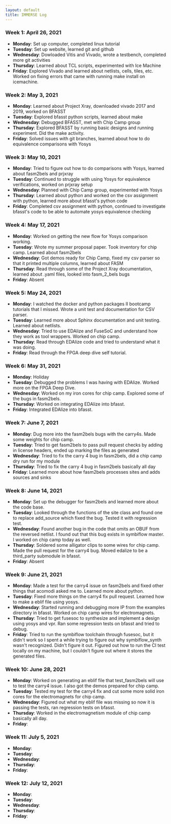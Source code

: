```yaml
---
layout: default
title: IMMERSE Log
---
```


### Week 1: April 26, 2021

* **Monday**: Set up computer, completed linux tutorial
* **Tuesday**: Set up website, learned git and github
* **Wednesday**: Dowloaded Vitis and Vivado, wrote a testbench, completed more git activities
* **Thursday**: Learned about TCL scripts, experimented with Ice Machine
* **Friday**: Explored Vivado and learned about netlists, cells, tiles, etc. Worked on fixing errors that came with running make install on icemachine.
  
### Week 2: May 3, 2021
* **Monday**: Learned about Project Xray, downloaded vivado 2017 and 2019, worked on BFASST
* **Tuesday**: Explored bfasst python scripts, learned about make
* **Wednesday**: Debugged BFASST, met with Chip Camp group
* **Thursday**: Explored BFASST by running basic designs and running experiment. Did the make activity.
* **Friday**: Solved issues with git branches, learned about how to do equivalence comparisons with Yosys

### Week 3: May 10, 2021
* **Monday**: Tried to figure out how to do comparisons with Yosys, learned about fasm2bels and prjxray
* **Tuesday**: Continued to struggle with using Yosys for equivalence verifications, worked on prjxray setup 
* **Wednesday**: Planned with Chip Camp group, experimented with Yosys
* **Thursday**: Learned about python and worked on the csv assignment with python, learned more about bfasst's python code
* **Friday**: Completed csv assignment with python, continued to investigate bfasst's code to be able to automate yosys equivalence checking

### Week 4: May 17, 2021
* **Monday**: Worked on getting the new flow for Yosys comparison working. 
* **Tuesday**: Wrote my summer proposal paper. Took inventory for chip camp. Learned about fasm2bels
* **Wednesday**: Got demos ready for Chip Camp, fixed my csv parser so that it printed multiple columns, learned about FASM
* **Thursday**: Read through some of the Project Xray documentation, learned about .yaml files, looked into fasm_2_bels bugs
* **Friday**: Absent

### Week 5: May 24, 2021
* **Monday**: I watched the docker and python packages II bootcamp tutorials that I missed. Wrote a unit test and documentation for CSV parser.
* **Tuesday**: Learned more about Sphinx documentation and unit testing. Learned about netlists.
* **Wednesday**: Tried to use EDAlize and FuseSoC and understand how they work as tool wrappers. Worked on chip camp.
* **Thursday**: Read through EDAlize code and tried to understand what it was doing. 
* **Friday**: Read through the FPGA deep dive self tutorial.

### Week 6: May 31, 2021
* **Monday**: Holiday
* **Tuesday**: Debugged the problems I was having with EDAlize. Worked more on the FPGA Deep Dive.
* **Wednesday**: Worked on my iron cores for chip camp. Explored some of the bugs in fasm2bels.
* **Thursday**: Worked on integrating EDAlize into bfasst.
* **Friday**: Integrated EDAlize into bfasst.

### Week 7: June 7, 2021
* **Monday**: Dug more into the fasm2bels bugs with the carry4s. Made some weights for chip camp.
* **Tuesday**: Tried to get fasm2bels to pass pull request checks by adding in license headers, ended up marking the files as generated
* **Wednesday**: Tried to fix the carry 4 bug in fasm2bels, did a chip camp dry run for my module
* **Thursday**: Tried to fix the carry 4 bug in fasm2bels basically all day
* **Friday**: Learned more about how fasm2bels processes sites and adds sources and sinks

### Week 8: June 14, 2021
* **Monday**: Set up the debugger for fasm2bels and learned more about the code base.
* **Tuesday**: Looked through the functions of the site class and found one to replace add_source which fixed the bug. Tested it with regression test.
* **Wednesday**: Found another bug in the code that omits an OBUF from the reversed netlist. I found out that this bug exists in symbiflow master. I worked on chip camp today as well.
* **Thursday**: Soldered some alligator clips to some wires for chip camp. Made the pull request for the carry4 bug. Moved edalize to be a third_party submodule in bfasst.
* **Friday**: Absent

### Week 9: June 21, 2021
* **Monday**: Made a test for the carry4 issue on fasm2bels and fixed other things that acomodi asked me to. Learned more about python.
* **Tuesday**: Fixed more things on the carry4 fix pull request. Learned how to make a eblif file using yosys.
* **Wednesday**: Started running and debugging more IP from the examples directory in bfasst. Worked on chip camp wires for electromagnets.
* **Thursday**: Tried to get fusesoc to synthesize and implement a design using yosys and vpr. Ran some regression tests on bfasst and tried to debug.
* **Friday**: Tried to run the symbiflow toolchain through fusesoc, but it didn't work so I spent a while trying to figure out why symbiflow_synth wasn't recognized. Didn't figure it out. Figured out how to run the CI test locally on my machine, but I couldn't figure out where it stores the generated files.

### Week 10: June 28, 2021
* **Monday**: Worked on generating an eblif file that test_fasm2bels will use to test the carry4 issue. I also got the demos prepared for chip camp.
* **Tuesday**: Tested my test for the carry4 fix and cut some more solid iron cores for the electromagnets for chip camp.
* **Wednesday**: Figured out what my eblif file was missing so now it is passing the tests, ran regression tests on bfasst.
* **Thursday**: Worked in the electromagnetism module of chip camp basically all day.
* **Friday**: 

### Week 11: July 5, 2021
* **Monday**: 
* **Tuesday**: 
* **Wednesday**: 
* **Thursday**: 
* **Friday**: 

### Week 12: July 12, 2021
* **Monday**: 
* **Tuesday**: 
* **Wednesday**: 
* **Thursday**: 
* **Friday**: 
